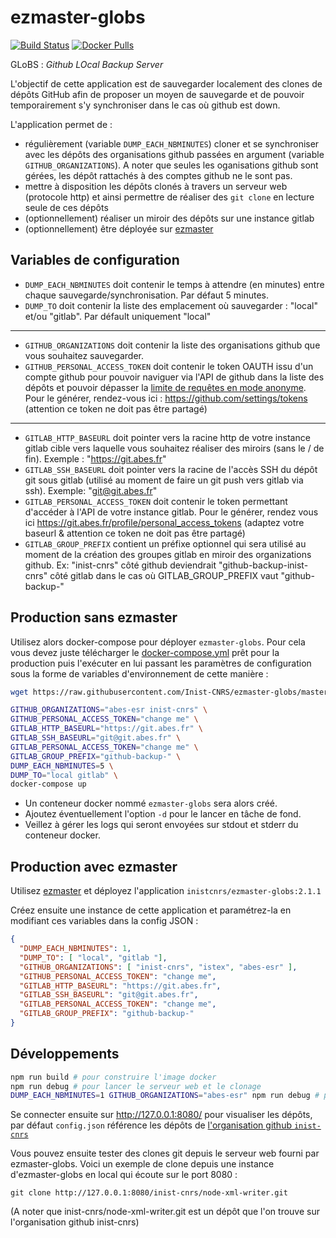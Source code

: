 # ezmaster-globs

[![Build Status](https://travis-ci.org/Inist-CNRS/ezmaster-globs.svg?branch=master)](https://travis-ci.org/Inist-CNRS/ezmaster-globs) [![Docker Pulls](https://img.shields.io/docker/pulls/inistcnrs/ezmaster-globs.svg)](https://registry.hub.docker.com/u/inistcnrs/ezmaster-globs/)

GLoBS : *Github LOcal Backup Server*

L'objectif de cette application est de sauvegarder localement des clones de dépôts GitHub afin de proposer un moyen de sauvegarde et de pouvoir temporairement s'y synchroniser dans le cas où github est down.

L'application permet de :

- régulièrement (variable `DUMP_EACH_NBMINUTES`) cloner et se synchroniser avec les dépôts des organisations github passées en argument (variable `GITHUB_ORGANIZATIONS`). A noter que seules les oganisations github sont gérées, les dépôt rattachés à des comptes github ne le sont pas.
- mettre à disposition les dépôts clonés à travers un serveur web (protocole http) et ainsi permettre de réaliser des `git clone` en lecture seule de ces dépôts
- (optionnellement) réaliser un miroir des dépôts sur une instance gitlab
- (optionnellement) être déployée sur [ezmaster](https://github.com/Inist-CNRS/ezmaster)

## Variables de configuration

- `DUMP_EACH_NBMINUTES` doit contenir le temps à attendre (en minutes) entre chaque sauvegarde/synchronisation. Par défaut 5 minutes.
- `DUMP_TO` doit contenir la liste des emplacement où sauvegarder : "local" et/ou "gitlab". Par défault uniquement "local"

---

- `GITHUB_ORGANIZATIONS` doit contenir la liste des organisations github que vous souhaitez sauvegarder.
- `GITHUB_PERSONAL_ACCESS_TOKEN` doit contenir le token OAUTH issu d'un compte github pour pouvoir naviguer via l'API de github dans la liste des dépôts et pouvoir dépasser la [limite de requêtes en mode anonyme](https://developer.github.com/v3/#rate-limiting). Pour le générer, rendez-vous ici : https://github.com/settings/tokens (attention ce token ne doit pas être partagé)

---

- `GITLAB_HTTP_BASEURL` doit pointer vers la racine http de votre instance gitlab cible vers laquelle vous souhaitez réaliser des miroirs (sans le / de fin). Exemple : "https://git.abes.fr"
- `GITLAB_SSH_BASEURL` doit pointer vers la racine de l'accès SSH du dépôt git sous gitlab (utilisé au moment de faire un git push vers gitlab via ssh). Exemple: "git@git.abes.fr"
- `GITLAB_PERSONAL_ACCESS_TOKEN` doit contenir le token permettant d'accéder à l'API de votre instance gitlab. Pour le générer, rendez vous ici https://git.abes.fr/profile/personal_access_tokens (adaptez votre baseurl & attention ce token ne doit pas être partagé)
- `GITLAB_GROUP_PREFIX` contient un préfixe optionnel qui sera utilisé au moment de la création des groupes gitlab en miroir des organizations github. Ex: "inist-cnrs" côté github deviendrait "github-backup-inist-cnrs" côté gitlab dans le cas où GITLAB_GROUP_PREFIX vaut "github-backup-"  




## Production sans ezmaster

Utilisez alors docker-compose pour déployer `ezmaster-globs`. Pour cela vous devez juste télécharger le [docker-compose.yml](https://raw.githubusercontent.com/Inist-CNRS/ezmaster-globs/master/docker-compose.yml) prêt pour la production puis l'exécuter en lui passant les paramètres de configuration sous la forme de variables d'environnement de cette manière :

```bash
wget https://raw.githubusercontent.com/Inist-CNRS/ezmaster-globs/master/docker-compose.yml

GITHUB_ORGANIZATIONS="abes-esr inist-cnrs" \
GITHUB_PERSONAL_ACCESS_TOKEN="change me" \
GITLAB_HTTP_BASEURL="https://git.abes.fr" \
GITLAB_SSH_BASEURL="git@git.abes.fr" \
GITLAB_PERSONAL_ACCESS_TOKEN="change me" \
GITLAB_GROUP_PREFIX="github-backup-" \
DUMP_EACH_NBMINUTES=5 \
DUMP_TO="local gitlab" \
docker-compose up
```

- Un conteneur docker nommé `ezmaster-globs` sera alors créé.
- Ajoutez éventuellement l'option `-d` pour le lancer en tâche de fond.
- Veillez à gérer les logs qui seront envoyées sur stdout et stderr du conteneur docker.

## Production avec ezmaster

Utilisez [ezmaster](https://github.com/Inist-CNRS/ezmaster) et déployez l'application `inistcnrs/ezmaster-globs:2.1.1`

Créez ensuite une instance de cette application et paramétrez-la en modifiant ces variables dans la config JSON :

```json
{
  "DUMP_EACH_NBMINUTES": 1,
  "DUMP_TO": [ "local", "gitlab "],
  "GITHUB_ORGANIZATIONS": [ "inist-cnrs", "istex", "abes-esr" ],
  "GITHUB_PERSONAL_ACCESS_TOKEN": "change me",
  "GITLAB_HTTP_BASEURL": "https://git.abes.fr",
  "GITLAB_SSH_BASEURL": "git@git.abes.fr",
  "GITLAB_PERSONAL_ACCESS_TOKEN": "change me",
  "GITLAB_GROUP_PREFIX": "github-backup-"
}
```

## Développements

```bash
npm run build # pour construire l'image docker
npm run debug # pour lancer le serveur web et le clonage
DUMP_EACH_NBMINUTES=1 GITHUB_ORGANIZATIONS="abes-esr" npm run debug # pour personnaliser depuis des variables d'env
```

Se connecter ensuite sur http://127.0.0.1:8080/ pour visualiser les dépôts, par défaut `config.json` référence les dépôts de [l'organisation github `inist-cnrs`](https://github.com/Inist-CNRS/)

Vous pouvez ensuite tester des clones git depuis le serveur web fourni par ezmaster-globs. Voici un exemple de clone depuis une instance d'ezmaster-globs en local qui écoute sur le port 8080 :

```
git clone http://127.0.0.1:8080/inist-cnrs/node-xml-writer.git
```

(A noter que inist-cnrs/node-xml-writer.git est un dépôt que l'on trouve sur l'organisation github inist-cnrs)

